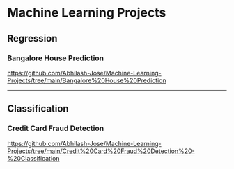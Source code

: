 # Machine Learning Projects

## Regression
### Bangalore House Prediction
https://github.com/Abhilash-Jose/Machine-Learning-Projects/tree/main/Bangalore%20House%20Prediction

____

## Classification
### Credit Card Fraud Detection
https://github.com/Abhilash-Jose/Machine-Learning-Projects/tree/main/Credit%20Card%20Fraud%20Detection%20-%20Classification
